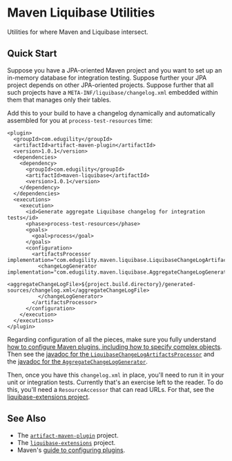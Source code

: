 Maven Liquibase Utilities
=========================

Utilities for where Maven and Liquibase intersect.

## Quick Start ##

Suppose you have a JPA-oriented Maven project and you want to set up
an in-memory database for integration testing.  Suppose further your
JPA project depends on other JPA-oriented projects.  Suppose further
that all such projects have a `META-INF/liquibase/changelog.xml`
embedded within them that manages only their tables.

Add this to your build to have a changelog dynamically and
automatically assembled for you at `process-test-resources` time:

    <plugin>
      <groupId>com.edugility</groupId>
      <artifactId>artifact-maven-plugin</artifactId>
      <version>1.0.1</version>
      <dependencies>
        <dependency>
          <groupId>com.edugility</groupId>
          <artifactId>maven-liquibase</artifactId>
          <version>1.0.1</version>
        </dependency>
      </dependencies>
      <executions>
        <execution>
          <id>Generate aggregate Liquibase changelog for integration tests</id>
          <phase>process-test-resources</phase>
          <goals>
            <goal>process</goal>
          </goals>
          <configuration>
            <artifactsProcessor implementation="com.edugility.maven.liquibase.LiquibaseChangeLogArtifactsProcessor">
              <changeLogGenerator implementation="com.edugility.maven.liquibase.AggregateChangeLogGenerator">
                <aggregateChangeLogFile>${project.build.directory}/generated-sources/changelog.xml</aggregateChangeLogFile>
              </changeLogGenerator>
            </artifactsProcessor>
          </configuration>
        </execution>
      </executions>
    </plugin>

Regarding configuration of all the pieces, make sure you fully understand
[how to configure Maven plugins, including how to specify complex objects][3].
Then see the
[javadoc for the `LiquibaseChangeLogArtifactsProcessor`][2] and the
[javadoc for the `AggregateChangeLogGenerator`][1].

Then, once you have this `changelog.xml` in place, you'll need to run
it in your unit or integration tests.  Currently that's an exercise
left to the reader.  To do this, you'll need a `ResourceAccessor` that
can read URLs.  For that, see the [liquibase-extensions project][4].

## See Also ##

 * The
   [`artifact-maven-plugin`](http://ljnelson.github.io/artifact-maven-plugin)
   project. 
 * The
   [`liquibase-extensions`](http://ljnelson.github.io/liquibase-extensions)
   project.
 * Maven's
   [guide to configuring plugins][3].

[1]: http://ljnelson.github.io/maven-liquibase/apidocs/com/edugility/maven/liquibase/AggregateChangeLogGenerator.html
[2]: http://ljnelson.github.io/maven-liquibase/apidocs/com/edugility/maven/liquibase/LiquibaseChangeLogArtifactsProcessor.html
[3]: http://maven.apache.org/guides/mini/guide-configuring-plugins.html#Mapping_Complex_Objects
[4]: http://ljnelson.github.io/liquibase-extensions/apidocs/index.html
